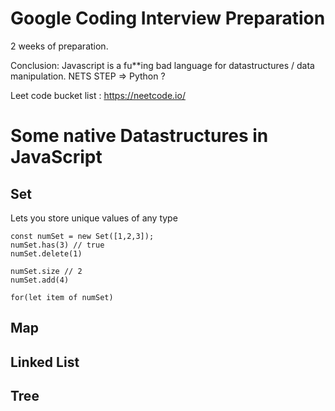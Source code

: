 # Google Coding Interview Preparation

2 weeks of preparation.

Conclusion: Javascript is a fu**ing bad language for datastructures / data manipulation.
NETS STEP => Python ?


Leet code bucket list : https://neetcode.io/


# Some native Datastructures in JavaScript

## Set

Lets you store unique values of any type

```
const numSet = new Set([1,2,3]);
numSet.has(3) // true
numSet.delete(1)

numSet.size // 2
numSet.add(4)

for(let item of numSet)
```


## Map



## Linked List

## Tree
